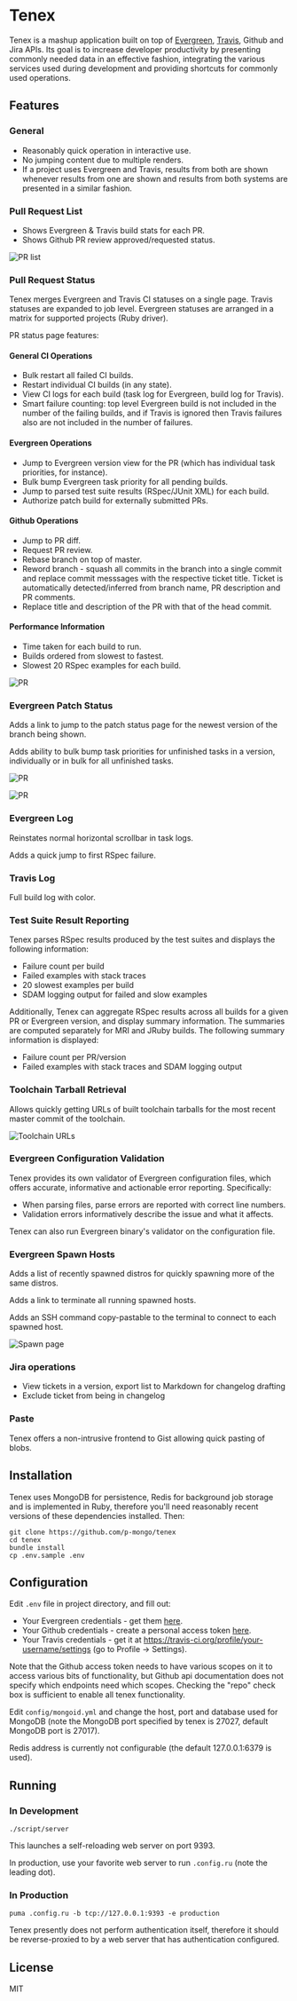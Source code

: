 # Tenex

Tenex is a mashup application built on top of
[Evergreen](https://github.com/evergreen-ci/evergreen/wiki),
[Travis](https://travis-ci.org/), Github and Jira APIs.
Its goal is to increase developer productivity by presenting
commonly needed data in an effective fashion, integrating the various
services used during development and providing shortcuts for commonly used
operations.

## Features

### General

- Reasonably quick operation in interactive use.
- No jumping content due to multiple renders.
- If a project uses Evergreen and Travis, results from both are shown
whenever results from one are shown and results from both systems are
presented in a similar fashion.

### Pull Request List

- Shows Evergreen & Travis build stats for each PR.
- Shows Github PR review approved/requested status.

![PR list](https://raw.githubusercontent.com/wiki/p-mongo/tenex/screenshots/pr-list.png) 

### Pull Request Status

Tenex merges Evergreen and Travis CI statuses on a single page.
Travis statuses are expanded to job level.
Evergreen statuses are arranged in a matrix for supported projects
(Ruby driver).

PR status page features:

#### General CI Operations

- Bulk restart all failed CI builds.
- Restart individual CI builds (in any state).
- View CI logs for each build (task log for Evergreen, build log for Travis).
- Smart failure counting: top level Evergreen build is not included in
the number of the failing builds, and if Travis is ignored then Travis
failures also are not included in the number of failures.

#### Evergreen Operations

- Jump to Evergreen version view for the PR
(which has individual task priorities, for instance).
- Bulk bump Evergreen task priority for all pending builds.
- Jump to parsed test suite results (RSpec/JUnit XML) for each build.
- Authorize patch build for externally submitted PRs.

#### Github Operations

- Jump to PR diff.
- Request PR review.
- Rebase branch on top of master.
- Reword branch - squash all commits in the branch into a single commit and
replace commit messsages with the respective ticket title.
Ticket is automatically detected/inferred from branch name, PR
description and PR comments.
- Replace title and description of the PR with that of the head commit.

#### Performance Information

- Time taken for each build to run.
- Builds ordered from slowest to fastest.
- Slowest 20 RSpec examples for each build.

![PR](https://raw.githubusercontent.com/wiki/p-mongo/tenex/screenshots/pr.png) 

### Evergreen Patch Status

Adds a link to jump to the patch status page for the newest version
of the branch being shown.

Adds ability to bulk bump task priorities for unfinished tasks in
a version, individually or in bulk for all unfinished tasks.

![PR](https://raw.githubusercontent.com/wiki/p-mongo/tenex/screenshots/version.png) 

![PR](https://raw.githubusercontent.com/wiki/p-mongo/tenex/screenshots/version-2.png) 

### Evergreen Log

Reinstates normal horizontal scrollbar in task logs.

Adds a quick jump to first RSpec failure.

### Travis Log

Full build log with color.

### Test Suite Result Reporting

Tenex parses RSpec results produced by the test suites and displays the
following information:

- Failure count per build
- Failed examples with stack traces
- 20 slowest examples per build
- SDAM logging output for failed and slow examples

Additionally, Tenex can aggregate RSpec results across all builds for a
given PR or Evergreen version, and display summary information. The summaries
are computed separately for MRI and JRuby builds. The following summary
information is displayed:

- Failure count per PR/version
- Failed examples with stack traces and SDAM logging output

### Toolchain Tarball Retrieval

Allows quickly getting URLs of built toolchain tarballs for the most
recent master commit of the toolchain.

![Toolchain URLs](https://raw.githubusercontent.com/wiki/p-mongo/tenex/screenshots/toolchain-urls.png) 

### Evergreen Configuration Validation

Tenex provides its own validator of Evergreen configuration files, which
offers accurate, informative and actionable error reporting. Specifically:

- When parsing files, parse errors are reported with correct line numbers.
- Validation errors informatively describe the issue and what it affects.

Tenex can also run Evergreen binary's validator on the configuration file.

### Evergreen Spawn Hosts

Adds a list of recently spawned distros for quickly spawning more of
the same distros.

Adds a link to terminate all running spawned hosts.

Adds an SSH command copy-pastable to the terminal to connect to each
spawned host.

![Spawn page](https://raw.githubusercontent.com/wiki/p-mongo/tenex/screenshots/spawn.png) 

### Jira operations

- View tickets in a version, export list to Markdown for changelog drafting
- Exclude ticket from being in changelog

### Paste

Tenex offers a non-intrusive frontend to Gist allowing quick pasting of
blobs.

## Installation

Tenex uses MongoDB for persistence, Redis for background job storage
and is implemented in Ruby, therefore you'll need reasonably recent versions
of these dependencies installed. Then:

    git clone https://github.com/p-mongo/tenex
    cd tenex
    bundle install
    cp .env.sample .env

## Configuration

Edit `.env` file in project directory, and fill out:

- Your Evergreen credentials - get them [here](https://evergreen.mongodb.com/settings).
- Your Github credentials - create a personal access token [here](https://github.com/settings/tokens).
- Your Travis credentials - get it at https://travis-ci.org/profile/your-username/settings
(go to Profile -> Settings).

Note that the Github access token needs to have various scopes on it
to access various bits of functionality, but Github api documentation
does not specify which endpoints need which scopes. Checking the
"repo" check box is sufficient to enable all tenex functionality.

Edit `config/mongoid.yml` and change the host, port and database used for
MongoDB (note the MongoDB port specified by tenex is 27027, default MongoDB
port is 27017).

Redis address is currently not configurable (the default 127.0.0.1:6379 is used).

## Running

### In Development

    ./script/server

This launches a self-reloading web server on port 9393.

In production, use your favorite web server to run `.config.ru` (note the
leading dot).

### In Production

    puma .config.ru -b tcp://127.0.0.1:9393 -e production

Tenex presently does not perform authentication itself, therefore it should be
reverse-proxied to by a web server that has authentication configured.

## License

MIT
